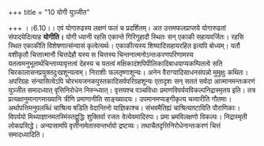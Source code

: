 +++
title = "10 योगी युञ्जीत"

+++
।।6.10।। एवं योगारुढस्य लक्षणं फलं च प्रदर्शितम्। अत उत्तमफलप्राप्तये
योगारुढतां संपादयेदित्याह **योगीति।** योगी ध्यानी रहसि एकान्ते
गिरिगुहादौ स्थितः सन् एकाकी सहायवर्जितः। रहसि स्थित एकाकीति
विशेषणात्संन्यासं कृत्वेत्यर्थः। एकाकीत्यस्य शिष्यादिसहायरहित इत्यपि
बोध्यम्। यतौ वशीकृतौ चित्तात्मानौ चित्तदेहौ यस्य स चित्तस्य
चिन्तनात्मनोऽन्तःकरणपरिणामस्य यतत्वमनुभूतार्थचिन्ताव्यावृत्तत्वं देहस्य
च यतत्वं मक्षिकादंशपिपीलिकादिबाधयाप्यकम्पितत्वे सति
चिरकालासनप्रयुक्तदुःखशून्यत्वम्। निराशीः फलतृष्णाशून्यः। अनेन
वैराग्यादिसाधनसंपन्नो मुमुक्षुः कथितः। अपरिग्रहः संन्यासित्वेऽपि
चोरभयजनकपुस्तकादिसर्वपरिग्रहशून्यः एतादृशः सन् सततं सर्वदा
आत्मानमन्तःकरणं युञ्जीत समादध्यात् वृत्तिनिरोधेन निरुन्ध्यात्। वृत्तयश्च
पञ्चविधाः प्रमाणविपर्ययविकल्पनिद्रास्मृतय इति। तत्र
प्रत्यक्षानुमानागमाख्यानि त्रीणि प्रमाणानीति साङ्ख्यादयः।
उपमानमप्यङ्गीकृत्य चत्वारीति गौतमाः। अर्थापत्तिमनुपलब्धिं चाश्रित्य
षडिति वेदान्तिनो याज्ञिकाश्च। संभवमैतिह्यं चाश्रित्याष्टाविति पौराणिकाः।
विपर्ययो मिथ्याज्ञानमतस्मिंस्तद्वुद्धिः शुक्तिर्वा रजतः वेत्येवमादिरुपः।
प्रमा भ्रमविलक्षणो विकल्पः। निद्रास्मृती लोकप्रसिद्धे। अन्यासामपि
वृत्तीनामेतास्वन्तर्भावो द्रष्टव्यः। तथाचैतदृत्तिनिरोधेनान्तःकरणं चित्तं
समादध्यादिति।
